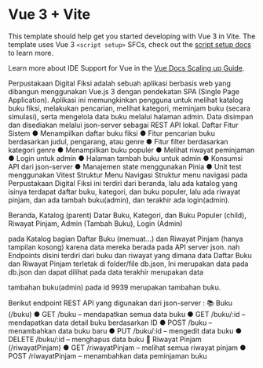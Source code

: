 # Vue 3 + Vite

This template should help get you started developing with Vue 3 in Vite. The template uses Vue 3 `<script setup>` SFCs, check out the [script setup docs](https://v3.vuejs.org/api/sfc-script-setup.html#sfc-script-setup) to learn more.

Learn more about IDE Support for Vue in the [Vue Docs Scaling up Guide](https://vuejs.org/guide/scaling-up/tooling.html#ide-support).

Perpustakaan Digital Fiksi adalah sebuah aplikasi berbasis web yang dibangun
menggunakan Vue.js 3 dengan pendekatan SPA (Single Page Application). Aplikasi ini
memungkinkan pengguna untuk melihat katalog buku fiksi, melakukan pencarian, melihat
kategori, meminjam buku (secara simulasi), serta mengelola data buku melalui halaman
admin. Data disimpan dan disediakan melalui json-server sebagai REST API lokal.
Daftar Fitur Sistem
● Menampilkan daftar buku fiksi
● Fitur pencarian buku berdasarkan judul, pengarang, atau genre
● Fitur filter berdasarkan kategori genre
● Menampilkan buku populer
● Melihat riwayat peminjaman
● Login untuk admin
● Halaman tambah buku untuk admin
● Konsumsi API dari json-server
● Manajemen state menggunakan Pinia
● Unit test menggunakan Vitest
Struktur Menu Navigasi
Struktur menu navigasi pada Perpustakaan Digital Fiksi ini terdiri dari beranda, lalu
ada katalog yang isinya terdapat daftar buku, kategori, dan buku populer, lalu ada riwayat
pinjam, dan ada tambah buku(admin), dan terakhir ada login(admin).

Beranda, Katalog (parent) Datar Buku, Kategori, dan Buku Populer (child),
Riwayat Pinjam, Admin (Tambah Buku), Login (Admin)

pada Katalog bagian Daftar Buku (memuat…)
dan Riwayat Pinjam (hanya tampilan kosong) karena data mereka berada pada API server
json.
nah Endpoints disini terdiri dari buku dan riwayat yang dimana data Daftar Buku dan
Riwayat Pinjam terletak di folder/file db.json, 
Ini merupakan data pada db.json dan dapat dilihat pada data terakhir merupakan data

tambahan buku(admin) pada id 9939 merupakan tambahan buku.

Berikut endpoint REST API yang digunakan dari json-server :
📚 Buku (/buku)
● GET /buku – mendapatkan semua data buku
● GET /buku/:id – mendapatkan data detail buku berdasarkan ID
● POST /buku – menambahkan data buku baru
● PUT /buku/:id – mengedit data buku
● DELETE /buku/:id – menghapus data buku
📄 Riwayat Pinjam (/riwayatPinjam)
● GET /riwayatPinjam – melihat semua riwayat pinjam
● POST /riwayatPinjam – menambahkan data peminjaman buku
